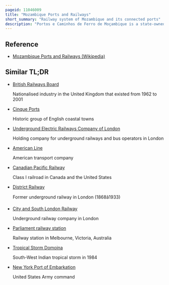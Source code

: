```yaml
---
pageid: 11046009
title: "Mozambique Ports and Railways"
short_summary: "Railway system of Mozambique and its connected ports"
description: "Portos e Caminhos de Ferro de Moçambique is a state-owned company that oversees the railway system of Mozambique and its connected ports."
---
```


## Reference

- [Mozambique Ports and Railways (Wikipedia)](https://en.wikipedia.org/?curid=11046009)

## Similar TL;DR

- [British Railways Board](/tldr/en/british-railways-board)

  Nationalised industry in the United Kingdom that existed from 1962 to 2001

- [Cinque Ports](/tldr/en/cinque-ports)

  Historic group of English coastal towns

- [Underground Electric Railways Company of London](/tldr/en/underground-electric-railways-company-of-london)

  Holding company for underground railways and bus operators in London

- [American Line](/tldr/en/american-line)

  American transport company

- [Canadian Pacific Railway](/tldr/en/canadian-pacific-railway)

  Class I railroad in Canada and the United States

- [District Railway](/tldr/en/district-railway)

  Former underground railway in London (1868â1933)

- [City and South London Railway](/tldr/en/city-and-south-london-railway)

  Underground railway company in London

- [Parliament railway station](/tldr/en/parliament-railway-station)

  Railway station in Melbourne, Victoria, Australia

- [Tropical Storm Domoina](/tldr/en/tropical-storm-domoina)

  South-West Indian tropical storm in 1984

- [New York Port of Embarkation](/tldr/en/new-york-port-of-embarkation)

  United States Army command
